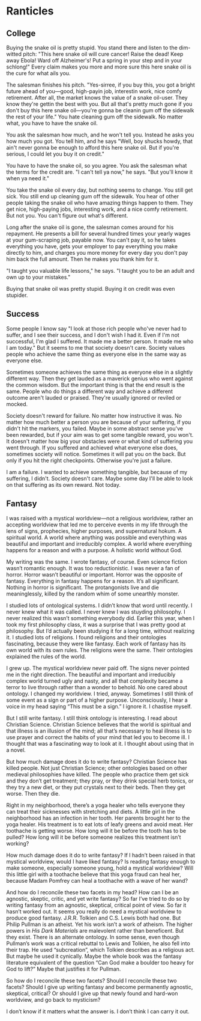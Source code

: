 # Ranticles
## College
Buying the snake oil is pretty stupid. You stand there and listen to the dim-witted pitch: "This here snake oil will cure cancer! Raise the dead! Keep away Ebola! Ward off Alzheimer's! Put a spring in your step and in your schlong!" Every claim makes you more and more sure this here snake oil is the cure for what ails you.

The salesman finishes his pitch. "Yes-sirree, if you buy this, you got a bright future ahead of you—good, high-payin job, interestin work, nice comfy retirement. After all, the market knows the value of a snake oil-user. They know they're gettin the best with you. But all that's pretty much gone if you don't buy this here snake oil—you're gonna be cleanin gum off the sidewalk the rest of your life." You hate cleaning gum off the sidewalk. No matter what, you have to have the snake oil.

You ask the salesman how much, and he won't tell you. Instead he asks you how much you got. You tell him, and he says "Well, boy shucks howdy, that ain't never gonna be enough to afford this here snake oil. But if you're serious, I could let you buy it on credit."

You have to have the snake oil, so you agree. You ask the salesman what the terms for the credit are. "I can't tell ya now," he says. "But you'll know it when ya need it."

You take the snake oil every day, but nothing seems to change. You still get sick. You still end up cleaning gum off the sidewalk. You hear of other people taking the snake oil who have amazing things happen to them. They get nice, high-paying jobs, interesting work, and a nice comfy retirement. But not you. You can't figure out what's different.

Long after the snake oil is gone, the salesman comes around for his repayment. He presents a bill for several hundred times your yearly wages at your gum-scraping job, payable now. You can't pay it, so he takes everything you have, gets your employer to pay everything you make directly to him, and charges you more money for every day you don't pay him back the full amount. Then he makes you thank him for it.

"I taught you valuable life lessons," he says. "I taught you to be an adult and own up to your mistakes."

Buying that snake oil was pretty stupid. Buying it on credit was even stupider.
## Success
Some people I know say "I look at those rich people who've never had to suffer, and I see their success, and I don't wish I had it. Even if I'm not successful, I'm glad I suffered. It made me a better person. It made me who I am today." But it seems to me that society doesn't care. Society values people who achieve the same thing as everyone else in the same way as everyone else.

Sometimes someone achieves the same thing as everyone else in a slightly different way. Then they get lauded as a maverick genius who went against the common wisdom. But the important thing is that the end result is the same. People who do things a different way and achieve a different outcome aren't lauded or praised. They're usually ignored or reviled or mocked.

Society doesn't reward for failure. No matter how instructive it was. No matter how much better a person you are because of your suffering, if you didn't hit the markers, you failed. Maybe in some abstract sense you've been rewarded, but if your aim was to get some tangible reward, you won't. It doesn't matter how big your obstacles were or what kind of suffering you went through. If you suffered and achieved what everyone else does, sometimes society will notice. Sometimes it will pat you on the back. But only if you hit the right checkpoints. Otherwise you're just a failure.

I am a failure. I wanted to achieve something tangible, but because of my suffering, I didn't. Society doesn't care. Maybe some day I'll be able to look on that suffering as its own reward. Not today. 
## Fantasy
I was raised with a mystical worldview—not a religious worldview, rather an accepting worldview that led me to perceive events in my life through the lens of signs, prophecies, higher purposes, and supernatural hokum. A spiritual world. A world where anything was possible and everything was beautiful and important and irreducibly complex. A world where everything happens for a reason and with a purpose. A holistic world without God.

My writing was the same. I wrote fantasy, of course. Even science fiction wasn’t romantic enough. It was too reductionistic. I was never a fan of horror. Horror wasn’t beautiful or important. Horror was the opposite of fantasy. Everything in fantasy happens for a reason. It’s all significant. Nothing in horror is significant. The protangonists live and die meaninglessly, killed by the random whim of some unearthly monster. 

I studied lots of ontological systems. I didn’t know that word until recently. I never knew what it was called. I never knew I was stuyding philosophy. I never realized this wasn’t something everybody did. Earlier this year, when I took my first philosophy class, it was a surprise that I was pretty good at philosophy. But I’d actually been studying it for a long time, without realizing it. I studied lots of religions. I found religions and their ontologies fascinating, because they were like fantasy. Each work of fantasy has its own world with its own rules. The religions were the same. Their ontologies explained the rules of the world.

I grew up. The mystical worldview never paid off. The signs never pointed me in the right direction. The beautiful and important and irreducibly complex world turned ugly and nasty, and all that complexity became a terror to live through rather than a wonder to behold. No one cared about ontology. I changed my worldview. I tried, anyway. Sometimes I still think of some event as a sign or part of a higher purpose. Unconsciously, I hear a voice in my head saying “This must be a sign.” I ignore it. I chastise myself.

But I still write fantasy. I still think ontology is interesting. I read about Christian Science. Christian Science believes that the world is spiritual and that illness is an illusion of the mind; all that’s necessary to heal illness is to use prayer and correct the habits of your mind that led you to become ill. I thought that was a fascinating way to look at it. I thought about using that in a novel.

But how much damage does it do to write fantasy? Christian Science has killed people. Not just Christian Science; other ontologies based on other medieval philosophies have killed. The people who practice them get sick and they don’t get treatment; they pray, or they drink special herb tonics, or they try a new diet, or they put crystals next to their beds. Then they get worse. Then they die.

Right in my neighborhood, there’s a yoga healer who tells everyone they can treat their sicknesses with stretching and diets. A little girl in the neighborhood has an infection in her tooth. Her parents brought her to the yoga healer. His treatment is to eat lots of leafy greens and avoid meat. Her toothache is getting worse. How long will it be before the tooth has to be pulled? How long will it be before someone realizes this treatment isn’t working?

How much damage does it do to write fantasy? If I hadn’t been raised in that mystical worldview, would I have liked fantasy? Is reading fantasy enough to make someone, especially someone young, hold a mystical worldview? Will this little girl with a toothache believe that this yoga fraud can heal her, because Madam Pomfrey can heal a toothache with a wave of her wand?

And how do I reconcile these two facets in my head? How can I be an agnostic, skeptic, critic, and yet write fantasy? So far I’ve tried to do so by writing fantasy from an agnostic, skeptical, critical point of view. So far it hasn’t worked out. It seems you really do need a mystical worldview to produce good fantasy. J.R.R. Tolkien and C.S. Lewis both had one. But Philip Pullman is an atheist. Yet his work isn’t a work of atheism. The higher powers in *His Dark Materials* are malevolent rather than beneficent. But they exist. There is an alternate ontology. In some sense, even though Pullman’s work was a critical rebuttal to Lewis and Tolkien, he also fell into their trap. He used “subcreation”, which Tolkien describes as a religious act. But maybe he used it cynically. Maybe the whole book was the fantasy literature equivalent of the question “Can God make a boulder too heavy for God to lift?” Maybe that justifies it for Pullman.

So how do I reconcile these two facets? Should I reconcile these two facets? Should I give up writing fantasy and become permanently agnostic, skeptical, critical? Or should I give up that newly found and hard-won worldview, and go back to mysticism?

I don’t know if it matters what the answer is. I don’t think I can carry it out. 
